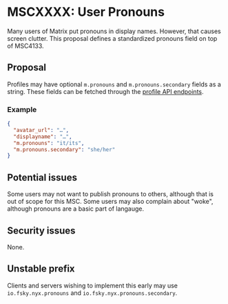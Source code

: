 # MSCXXXX: User Pronouns

Many users of Matrix put pronouns in display names. However, that causes screen clutter. This proposal defines a standardized pronouns field on top of MSC4133.

## Proposal

Profiles may have optional `m.pronouns` and `m.pronouns.secondary` fields as a string. These fields can be fetched through the [profile API endpoints](https://spec.matrix.org/unstable/client-server-api/#profiles).

### Example

```json
{
  "avatar_url": "…",
  "displayname": "…",
  "m.pronouns": "it/its",
  "m.pronouns.secondary": "she/her"
}
```

## Potential issues

Some users may not want to publish pronouns to others, although that is out of scope for this MSC. Some users may also complain about "woke", although pronouns are a basic part of langauge.

## Security issues

None.

## Unstable prefix

Clients and servers wishing to implement this early may use `io.fsky.nyx.pronouns` and `io.fsky.nyx.pronouns.secondary`.
